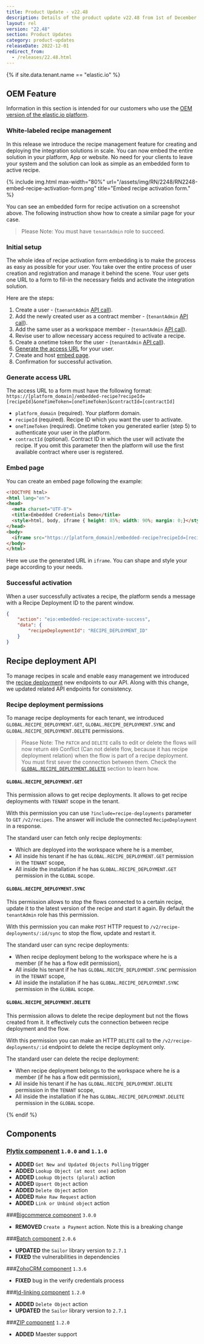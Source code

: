 ```yaml
---
title: Product Update - v22.48
description: Details of the product update v22.48 from 1st of December 2022.
layout: rel
version: "22.48"
section: Product Updates
category: product-updates
releaseDate: 2022-12-01
redirect_from:
  - /releases/22.48.html
---
```


{% if site.data.tenant.name == "elastic.io" %}

## OEM Feature

Information in this section is intended for our customers who use the
[OEM version of the elastic.io platform](https://www.elastic.io/saas-embedded-integration/).

### White-labeled recipe management

In this release we introduce the recipe management feature for creating and
deploying the integration solutions in scale. You can now embed the entire
solution in your platform, App or website. No need for your clients to leave your
system and the solution can look as simple as an embedded form to active recipe.

{% include img.html max-width="80%" url="/assets/img/RN/2248/RN2248-embed-recipe-activation-form.png" title="Embed recipe activation form." %}

You can see an embedded form for recipe activation on a screenshot above. The following
instruction show how to create a similar page for your case.

> Please Note: You must have `tenantAdmin` role to succeed.

### Initial setup

The whole idea of recipe activation form embedding is to make the process as easy
as possible for your user. You take over the entire process of user creation and
registration and manage it behind the scene. Your user gets one URL to a form
to fill-in the necessary fields and activate the integration solution.

Here are the steps:

1.  Create a user - (`taenantAdmin` [API call]({{site.data.tenant.apiDocsUri}}/v2#/users/post_users)).
2.  Add the newly created user as a contract member - (`tenantAdmin` [API call]({{site.data.tenant.apiDocsUri}}/v2#/contracts/post_contracts__contract_id__members)).
3.  Add the same user as a workspace member - (`tenantAdmin` [API call]({{site.data.tenant.apiDocsUri}}/v2#/workspaces/post_workspaces__workspace_id__members)).
4.  Revise user to allow necessary access required to activate a recipe.
5.  Create a onetime token for the user - (`tenantAdmin` [API call]({{site.data.tenant.apiDocsUri}}/v2#/users/post_users__user_id__one_time_token)).
6.  [Generate the access URL](#generate-access-url) for your user.
7.  Create and host [embed page](#embed-page).
8.  Confirmation for successful activation.

### Generate access URL

The access URL to a form must have the following format:
`https://[platform_domain]/embedded-recipe?recipeId=[recipeId]&oneTimeToken=[oneTimeToken]&contractId=[contractId]`

*   `platform_domain` (required). Your platform domain.
*   `recipeId` (required). Recipe ID which you want the user to activate.
*   `oneTimeToken` (required). Onetime token you generated earlier (step 5) to authenticate your user in the platform.
*   `contractId` (optional). Contract ID in which the user will activate the recipe. If you omit this parameter then the platform will use the first available contract where user is registered.

### Embed page

You can create an embed page following the example:

```html
<!DOCTYPE html>
<html lang="en">
<head>
  <meta charset="UTF-8">
  <title>Embedded Credentials Demo</title>
  <style>html, body, iframe { height: 85%; width: 90%; margin: 0;}</style>
</head>
<body>
  <iframe src="https://[platform_domain]/embedded-recipe?recipeId=[recipeId]&oneTimeToken=[oneTimeToken]&contractId=[contractId]" />
</body>
</html>
```
Here we use the generated URL in `iframe`. You can shape and style your page
according to your needs.

### Successful activation

When a user successfully activates a recipe, the platform sends a message with
a Recipe Deployment ID to the parent window.

```json
{
    "action": "eio:embedded-recipe:activate-success",
    "data": {
        "recipeDeploymentId": "RECIPE_DEPLOYMENT_ID"
    }
}
```
## Recipe deployment API

To manage recipes in scale and enable easy management we introduced
the [recipe deployment]({{site.data.tenant.apiDocsUri}}/v2#/recipe%20deployments)
new endpoints to our API. Along with this change, we updated related API endpoints
for consistency.

### Recipe deployment permissions

To manage recipe deployments for each tenant, we introduced `GLOBAL.RECIPE_DEPLOYMENT.GET`,
`GLOBAL.RECIPE_DEPLOYMENT.SYNC` and `GLOBAL.RECIPE_DEPLOYMENT.DELETE` permissions.

> Please Note: The `PATCH` and `DELETE` calls to edit or delete the flows will now
> return `409` Conflict (Can not delete flow, because it has recipe deployment relation)
> when the flow is part of a recipe deployment. You must first sever the connection between them. Check the
> [`GLOBAL.RECIPE_DEPLOYMENT.DELETE`](#globalrecipe_deploymentdelete) section to learn how.

#### `GLOBAL.RECIPE_DEPLOYMENT.GET`

This permission allows to get recipe deployments. It allows to get recipe
deployments with `TENANT` scope in the tenant.

With this permission you can use `?include=recipe-deployments` parameter to `GET`
`/v2/recipes`. The answer will include the connected `RecipeDeployment` in a response.

The standard user can fetch only recipe deployments:

*   Which are deployed into the workspace where he is a member,
*   All inside his tenant if he has `GLOBAL.RECIPE_DEPLOYMENT.GET` permission in the `TENANT` scope,
*   All inside the installation if he has `GLOBAL.RECIPE_DEPLOYMENT.GET` permission in the `GLOBAL` scope.

#### `GLOBAL.RECIPE_DEPLOYMENT.SYNC`

This permission allows to stop the flows connected to a certain recipe, update it
to the latest version of the recipe and start it again. By default the `tenantAdmin`
role has this permission.

With this permission you can make `POST` HTTP request to `/v2/recipe-deployments/:id/sync`
to stop the flow, update and restart it.

The standard user can sync recipe deployments:

*   When recipe deployment belong to the workspace where he is a member (if he has a flow edit permission),
*   All inside his tenant if he has `GLOBAL.RECIPE_DEPLOYMENT.SYNC` permission in the `TENANT` scope,
*   All inside the installation if he has `GLOBAL.RECIPE_DEPLOYMENT.SYNC` permission in the `GLOBAL` scope.

#### `GLOBAL.RECIPE_DEPLOYMENT.DELETE`

This permission allows to delete the recipe deployment but not the flows created
from it. It effectively cuts the connection between recipe deployment and the flow.

With this permission you can make an HTTP `DELETE` call to the `/v2/recipe-deployments/:id`
endpoint to delete the recipe deployment only.

The standard user can delete the recipe deployment:

*   When recipe deployment belongs to the workspace where he is a member (if he has a flow edit permission),
*   All inside his tenant if he has `GLOBAL.RECIPE_DEPLOYMENT.DELETE` permission in the `TENANT` scope,
*   All inside the installation if he has `GLOBAL.RECIPE_DEPLOYMENT.DELETE` permission in the `GLOBAL` scope.



{% endif %}

## Components

### [Plytix component](/components/plytix/) `1.0.0` and `1.1.0`

*   **ADDED** `Get New and Updated Objects Polling` trigger
*   **ADDED** `Lookup Object (at most one)` action
*   **ADDED** `Lookup Objects (plural)` action
*   **ADDED** `Upsert Object` action
*   **ADDED** `Delete Object` action
*   **ADDED** `Make Raw Request` action
*   **ADDED** `Link or Unbind object` action


###[Bigcommerce component](/components/bigcommerece/) `3.0.0`

*   **REMOVED** `Create a Payment` action. Note this is a breaking change

###[Batch component](/components/batch/) `2.0.6`

*   **UPDATED** the `Sailor` library version to `2.7.1`
*   **FIXED** the vulnerabilities in dependencies

###[ZohoCRM component](/components/zoho-crm) `1.3.6`

*   **FIXED** bug in the verify credentials process

###[Id-linking component](components/id-linking-component) `1.2.0`

*   **ADDED** `Delete Object` action
*   **UPDATED** the `Sailor` library version to `2.7.1`

###[ZIP component](/components/zip) `1.2.0`

*   **ADDED** Maester support

